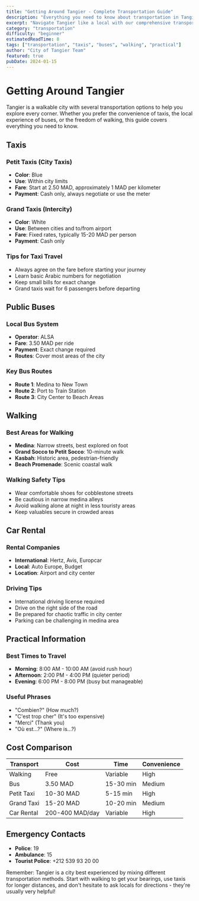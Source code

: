 ```yaml
---
title: "Getting Around Tangier - Complete Transportation Guide"
description: "Everything you need to know about transportation in Tangier, from taxis to buses and walking routes."
excerpt: "Navigate Tangier like a local with our comprehensive transportation guide covering all modes of transport."
category: "transportation"
difficulty: "beginner"
estimatedReadTime: 8
tags: ["transportation", "taxis", "buses", "walking", "practical"]
author: "City of Tangier Team"
featured: true
pubDate: 2024-01-15
---
```


# Getting Around Tangier

Tangier is a walkable city with several transportation options to help you explore every corner. Whether you prefer the convenience of taxis, the local experience of buses, or the freedom of walking, this guide covers everything you need to know.

## Taxis

### Petit Taxis (City Taxis)
- **Color**: Blue
- **Use**: Within city limits
- **Fare**: Start at 2.50 MAD, approximately 1 MAD per kilometer
- **Payment**: Cash only, always negotiate or use the meter

### Grand Taxis (Intercity)
- **Color**: White
- **Use**: Between cities and to/from airport
- **Fare**: Fixed rates, typically 15-20 MAD per person
- **Payment**: Cash only

### Tips for Taxi Travel
- Always agree on the fare before starting your journey
- Learn basic Arabic numbers for negotiation
- Keep small bills for exact change
- Grand taxis wait for 6 passengers before departing

## Public Buses

### Local Bus System
- **Operator**: ALSA
- **Fare**: 3.50 MAD per ride
- **Payment**: Exact change required
- **Routes**: Cover most areas of the city

### Key Bus Routes
- **Route 1**: Medina to New Town
- **Route 2**: Port to Train Station
- **Route 3**: City Center to Beach Areas

## Walking

### Best Areas for Walking
- **Medina**: Narrow streets, best explored on foot
- **Grand Socco to Petit Socco**: 10-minute walk
- **Kasbah**: Historic area, pedestrian-friendly
- **Beach Promenade**: Scenic coastal walk

### Walking Safety Tips
- Wear comfortable shoes for cobblestone streets
- Be cautious in narrow medina alleys
- Avoid walking alone at night in less touristy areas
- Keep valuables secure in crowded areas

## Car Rental

### Rental Companies
- **International**: Hertz, Avis, Europcar
- **Local**: Auto Europe, Budget
- **Location**: Airport and city center

### Driving Tips
- International driving license required
- Drive on the right side of the road
- Be prepared for chaotic traffic in city center
- Parking can be challenging in medina area

## Practical Information

### Best Times to Travel
- **Morning**: 8:00 AM - 10:00 AM (avoid rush hour)
- **Afternoon**: 2:00 PM - 4:00 PM (quieter period)
- **Evening**: 6:00 PM - 8:00 PM (busy but manageable)

### Useful Phrases
- "Combien?" (How much?)
- "C'est trop cher" (It's too expensive)
- "Merci" (Thank you)
- "Où est...?" (Where is...?)

## Cost Comparison

| Transport | Cost | Time | Convenience |
|-----------|------|------|-------------|
| Walking | Free | Variable | High |
| Bus | 3.50 MAD | 15-30 min | Medium |
| Petit Taxi | 10-30 MAD | 5-15 min | High |
| Grand Taxi | 15-20 MAD | 10-20 min | Medium |
| Car Rental | 200-400 MAD/day | Variable | High |

## Emergency Contacts

- **Police**: 19
- **Ambulance**: 15
- **Tourist Police**: +212 539 93 20 00

Remember: Tangier is a city best experienced by mixing different transportation methods. Start with walking to get your bearings, use taxis for longer distances, and don't hesitate to ask locals for directions - they're usually very helpful!

